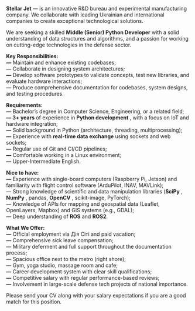 **Stellar Jet** — is an innovative R&D bureau and experimental manufacturing
company. We collaborate with leading Ukrainian and international companies to
create exceptional technological solutions.  
  
We are seeking a skilled **Middle (Senior) Python Developer** with a solid
understanding of data structures and algorithms, and a passion for working on
cutting-edge technologies in the defense sector.  
  
**Key Responsibilities:**  
**—** Maintain and enhance existing codebases;  
**—** Collaborate in designing system architectures;  
**—** Develop software prototypes to validate concepts, test new libraries,
and evaluate hardware interactions;  
**—** Produce comprehensive documentation for codebases, system designs, and
testing procedures.  
  
**Requirements:**  
**—** Bachelor’s degree in Computer Science, Engineering, or a related field;​  
**— 3+ years** of experience in **Python development** , with a focus on IoT
and hardware integration;  
**—** Solid background in Python (architecture, threading, multiprocessing);  
**—** Experience with **real-time data exchange** using sockets and web
sockets;​  
**—** Regular use of Git and CI/CD pipelines;​  
**—** Comfortable working in a Linux environment;  
**—** Upper-Intermediate English.  
  
**Nice to have:**  
**—** Experience with single-board computers (Raspberry Pi, Jetson) and
familiarity with flight control software (ArduPilot, INAV, MAVLink);  
— Strong knowledge of scientific and data manipulation libraries (**SciPy** ,
**NumPy** , pandas, **OpenCV** , scikit-image, PyTorch);  
— Knowledge of APIs for mapping and geospatial data (Leaflet, OpenLayers,
Mapbox) and GIS systems (e.g., GDAL);  
— Deep understanding of **ROS** and **ROS2**.  
  
**What We Offer:**  
**—** Official employment via Дія Сіті and paid vacation;  
**—** Comprehensive sick leave compensation;  
— Military deferment and full support throughout the documentation process;  
— Spacious office next to the metro (right shore);  
— Gym, yoga studio, massage room and cafe;  
**—** Career development system with clear skill qualifications;  
**—** Competitive salary with regular performance-based reviews;  
**—** Involvement in large-scale defense tech projects of national importance.  
  
Please send your CV along with your salary expectations if you are a good
match for this position.